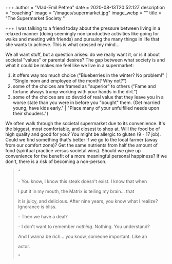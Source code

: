 +++
author = "Vlad-Emil Petrea"
date = 2020-08-13T20:52:12Z
description = "coaching"
image = "/images/supermarket.jpg"
image_webp = ""
title = "The Supermarket Society "

+++
I was talking to a friend today about the pressure between living in a  relaxed manner (doing seemingly non-productive activities like going for walks and meeting with friends) and pursuing the many things in life that she wants to achieve. This is what crossed my mind...

We all want stuff, but a question arises: do we really want it, or is it about societal "values" or parental desires? The gap between what society is and what it could be makes me feel like we live in a supermarket:

1. it offers way too much choice ("Blueberries in the winter? No problem!" | "Single mom and employee of the month? Why not?")
2. some of the choices are framed as "superior" to others ("Fame and fortune always trump working with your hands in the dirt.")
3. some of the choices are so devoid of real value that they leave you in a worse state than you were in before you "bought" them. (Get married young, have kids early." | "Place many of your unfulfilled needs upon their shouders.")

We often walk through the societal supermarket due to its convenience. It's the biggest, most comfortable, and closest to shop at. Will the food be of high quality and good for you? You might be allergic to gluten (9 - 17 job). Could we find something that's better if we go to the local farmer (away from our comfort zone)? Get the same nutrients from half the amount of  food (spiritual practice versus societal wins). Should we give up convenience for the benefit of a more meaningful personal happiness? If we don't, there is a risk of becoming a non-person.

> _"_
>
> \- You know, I know this steak doesn't exist. I know that when
>
> I put it in my mouth, the Matrix is telling my brain... that
>
> it is juicy, and delicious. After nine years, you know what I realize?Ignorance is bliss.
>
> \- Then we have a deal?
>
> \- I don't want to remember _nothing_. Nothing. You understand?
>
> And I wanna be rich... you know, someone important. Like an
>
> actor.
>
> "